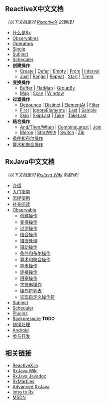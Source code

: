 ## ReactiveX中文文档

*（以下文档是对 [ReactiveX](http://reactivex.io/) 的翻译）*

* [什么是Rx](docs/Intro.md)
* [Observables](docs/Observables.md)
* [Operators](docs/Operators.md)
* [Single](docs/Single.md)
* [Subject](docs/Subject.md)
* [Scheduler](docs/Scheduler.md)
* **创建操作**
  * [Create](docs/operators/Create.md) | [Defer](docs/operators/Defer.md) | [Empty](docs/operators/Empty.md) | [From](docs/operators/From.md) | [Interval](docs/operators/Interval.md)
  * [Just](docs/operators/Just.md) | [Range](docs/operators/Range.md) | [Repeat](docs/operators/Repeat.md) | [Start](docs/operators/Start.md) | [Timer](docs/operators/Timer.md)
* **变换操作**
  * [Buffer](docs/operators/Buffer.md) | [FlatMap](docs/operators/FlatMap.md) | [GroupBy](docs/operators/GroupBy.md)
  * [Map](docs/operators/Map.md) | [Scan](docs/operators/Scan.md) | [Window](docs/operators/Window.md)
* **过滤操作**
  * [Debounce](docs/operators/Debounce.md) | [Distinct](docs/operators/Distinct.md) | [ElementAt](docs/operators/ElementAt.md) | [Filter](docs/operators/Filter.md) 
  * [First](docs/operators/First.md) | [IgnoreElements](docs/operators/IgnoreElements.md) | [Last](docs/operators/Last.md) | [Sample](docs/operators/Sample.md) 
  * [Skip](docs/operators/Skip.md) | [SkipLast](docs/operators/SkipLast.md) | [Take](docs/operators/Take.md) | [TakeLast](docs/operators/TakeLast.md) 
* **结合操作**
  * [And/Then/When](docs/operators/And.md) | [CombineLatest](docs/operators/CombineLatest.md) | [Join](docs/operators/Join.md)
  * [Merge](docs/operators/Merge.md) | [StartWith](docs/operators/StartWith.md) | [Switch](docs/operators/Switch.md) | [Zip](docs/operators/Zip.md) 
* [条件和布尔操作](docs/Conditional-Operators.md)
* [算术和聚合操作](docs/Mathematical-Operators.md)

## RxJava中文文档

*（以下文档是对 [RxJava Wiki](https://github.com/ReactiveX/rxjava/wiki) 的翻译）*

* [介绍](rxjava/Home.md)
* [入门指南](rxjava/Getting-Started.md)
* [怎样使用](rxjava/How-To-Use-RxJava.md)
* [补充阅读](rxjava/Additional-Reading.md)
* [Observable](rxjava/Observable.md)
  * [创建操作](rxjava/Creating-Observables.md)
  * [变换操作](rxjava/Transforming-Observables.md)
  * [过滤操作](rxjava/Filtering-Observables.md)
  * [结合操作](rxjava/Combining-Observables.md)
  * [错误处理](rxjava/Error-Handling-Operators.md)
  * [辅助操作](rxjava/Observable-Utility-Operators.md)
  * [条件和布尔操作](rxjava/Conditional-and-Boolean-Operators.md)
  * [算术和聚合操作](rxjava/Mathematical-and-Aggregate-Operators.md)
  * [异步操作](rxjava/Async-Operators.md)
  * [连接操作](rxjava/Connectable-Observable-Operators.md)
  * [阻塞操作](rxjava/Blocking-Observable-Operators.md)
  * [字符串操作](rxjava/String-Observables.md)
  * [操作符列表](rxjava/Alphabetical-List-of-Observable-Operators.md)
  * [实现自定义操作符](rxjava/Implementing-Your-Own-Operators.md)
* [Subject](rxjava/Subject.md)
* [Scheduler](rxjava/Scheduler.md)
* [Plugins](rxjava/Plugins.md)
* [Backpressure](rxjava/Backpressure.md) **TODO**
* [错误处理](rxjava/Error-Handling.md)
* [Android](rxjava/The-RxJava-Android-Module.md)
* [参与开发](rxjava/How-to-Contribute.md)

## 相关链接

* [ReactiveX.io](http://reactivex.io/intro.html)
* [RxJava Wiki](https://github.com/ReactiveX/RxJava/wiki)
* [RxJava Javadoc](http://reactivex.io/RxJava/javadoc/)
* [RxMarbles](http://rxmarbles.com/)
* [Advanced RxJava](http://akarnokd.blogspot.com/)
* [Intro to Rx](http://www.introtorx.com/content/v1.0.10621.0/01_WhyRx.html)
* [MSDN](https://msdn.microsoft.com/en-us/data/gg577609.aspx)
